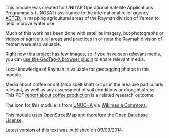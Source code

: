 This module was created for UNITAR Operational Satellite Applications Programme's (UNOSAT) assistance to the international relief agency [ACTED](http://www.acted.org), in mapping agricultural areas of the Raymah division of Yemen to help improve water use.

Much of this work has been done with satellite imagery, but photographs or videos of agricultural areas and practices in or near the Raymah division of Yemen were also valuable.

Right now this project has few images, so if you have seen relevant media, you can [use the GeoTag-X browser plugin](http://geotagx.org/#find_photos) to share relevant media.

Local knowledge of Raymah is valuable for geotagging photos in this module.

Media about coffee or qat (also spelt khat) crops in the area are particularly relevant, as well as any assessment of soil conditions or drought stress. This PDF [report about coffee production](http://reliefweb.int/sites/reliefweb.int/files/resources/REACH_coffee_value_chain_assessment_in_Raymah_governorate_Yemen.pdf) is a related research outcome.

The icon for this module is from [UNOCHA](http://www.unocha.org/) via [Wikimedia Commons](https://commons.wikimedia.org/wiki/File:Yemen_-_Location_Map_%282013%29_-_YEM_-_UNOCHA.svg).

This module uses OpenStreetMap and therefore the [Open Database License](http://www.openstreetmap.org/copyright).

Latest version of this text was published on 09/09/2014.
